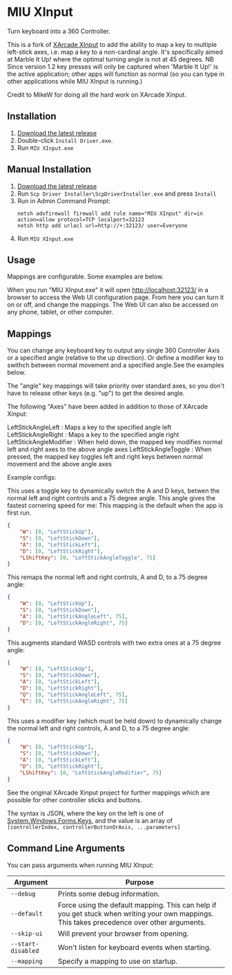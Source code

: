 # MIU XInput

Turn keyboard into a 360 Controller.

This is a fork of [XArcade XInput](https://github.com/mikew/xarcade-xinput) to add the ability to map a key to multiple left-stick axes, i.e. map a key to a non-cardinal angle.
It's specifically aimed at Marble It Up! where the optimal turning angle is not at 45 degrees.
NB Since version 1.2 key presses will only be captured when 'Marble It Up!' is the active application; other apps will function as normal (so you can type in other applications while MIU XInput is running.)

Credit to MikeW for doing all the hard work on XArcade Xinput.

## Installation

1. [Download the latest release](https://github.com/andyc99/miu-xinput/releases/latest)
1. Double-click `Install Driver.exe`.
1. Run `MIU XInput.exe`

## Manual Installation
1. [Download the latest release](https://github.com/andyc99/miu-xinput/releases/latest)
1. Run `Scp Driver Installer\ScpDriverInstaller.exe` and press `Install`
1. Run in Admin Command Prompt:
    ```dos
    netsh advfirewall firewall add rule name="MIU XInput" dir=in action=allow protocol=TCP localport=32123
    netsh http add urlacl url=http://+:32123/ user=Everyone
    ```
1. Run `MIU XInput.exe`

## Usage

Mappings are configurable. Some examples are below.

When you run "MIU XInput.exe" it will open [http://localhost:32123/](http://localhost:32123/) in a browser to access the Web UI configuration page.
From here you can turn it on or off, and change the mappings.
The Web UI can also be accessed on any phone, tablet, or other computer.

## Mappings

You can change any keyboard key to output any single 360 Controller Axis or a specified angle (relative to the up direction).
Or define a modifier key to swithch between normal movement and a specified angle.See the examples below.

The "angle" key mappings will take priority over standard axes, so you don't have to release other keys (e.g. "up") to get the desired angle.

The following "Axes" have been added in addition to those of XArcade Xinput:

LeftStickAngleLeft <angle>: Maps a key to the specified angle left
LeftStickAngleRight <angle>: Maps a key to the specified angle right
LeftStickAngleModifier <angle>: When held down, the mapped key modifies normal left and right axes to the above angle axes
LeftStickAngleToggle <angle>: When pressed, the mapped key toggles left and right keys between normal movement and the above angle axes

Example configs:

This uses a toggle key to dynamically switch the A and D keys, betwen the normal left and right controls and a 75 degree angle. This angle gives the fastest cornering speed for me:
This mapping is the default when the app is first run.

```json
{
    "W": [0, "LeftStickUp"],
    "S": [0, "LeftStickDown"],
    "A": [0, "LeftStickLeft"],
    "D": [0, "LeftStickRight"],
	"LShiftKey": [0, "LeftStickAngleToggle", 75]
}
```

This remaps the normal left and right controls, A and D, to a 75 degree angle:

```json
{
    "W": [0, "LeftStickUp"],
    "S": [0, "LeftStickDown"],
    "A": [0, "LeftStickAngleLeft", 75],
    "D": [0, "LeftStickAngleRight", 75]
}
```

This augments standard WASD controls with two extra ones at a 75 degree angle:

```json
{
    "W": [0, "LeftStickUp"],
    "S": [0, "LeftStickDown"],
    "A": [0, "LeftStickLeft"],
    "D": [0, "LeftStickRight"],
    "Q": [0, "LeftStickAngleLeft", 75],
    "E": [0, "LeftStickAngleRight", 75]
}
```

This uses a modifier key (which must be held down) to dynamically change the normal left and right controls, A and D, to a 75 degree angle:

```json
{
    "W": [0, "LeftStickUp"],
    "S": [0, "LeftStickDown"],
    "A": [0, "LeftStickLeft"],
    "D": [0, "LeftStickRight"],
	"LShiftKey": [0, "LeftStickAngleModifier", 75]
}
```

See the original XArcade Xinput project for further mappings which are possible for other controller sticks and buttons.

The syntax is JSON, where the key on the left is one of [System.Windows.Forms.Keys](https://msdn.microsoft.com/en-us/library/system.windows.forms.keys(v=vs.110).aspx#Anchor_1), and the value is an array of `[controllerIndex, controllerButtonOrAxis, ...parameters]`

## Command Line Arguments

You can pass arguments when running MIU XInput:

Argument | Purpose
---|---
`--debug` | Prints some debug information.
`--default` | Force using the default mapping. This can help if you get stuck when writing your own mappings. This takes precedence over other arguments.
`--skip-ui` | Will prevent your browser from opening.
`--start-disabled` | Won't listen for keyboard events when starting.
`--mapping` | Specify a mapping to use on startup.
